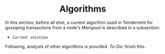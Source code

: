 <div align='center'> 
	<h1>Algorithms</h1>
</div>

In this section, before all else, a current algorithm used in Tendermint for gossiping transactions from a node's Mempool is described in a subsection:

* `Current solution` 

Following, analysis of other algorithms is provided.
*To-Do:* finish this.
<!--stackedit_data:
eyJoaXN0b3J5IjpbNDUxOTgwNDA3LDY2OTkzOTA0MV19
-->